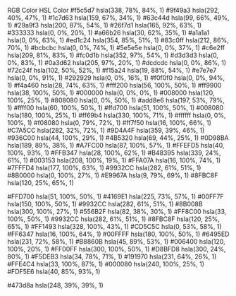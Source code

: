 RGB Color	HSL Color
#f5c5d7	hsla(338, 78%, 84%, 1)
#9f49a3	hsla(292, 40%, 47%, 1)
#1c7d63	hsla(159, 67%, 34%, 1)
#63c44d	hsla(99, 66%, 49%, 1)
#29a9f3	hsla(200, 87%, 54%, 1)
#26f7d1	hsla(165, 92%, 63%, 1)
#333333	hsla(0, 0%, 20%, 1)
#a66b26	hsla(30, 62%, 35%, 1)
#a1a1a1	hsla(0, 0%, 63%, 1)
#ed1c24	hsla(354, 85%, 51%, 1)
#83c0ff	hsla(212, 86%, 70%, 1)
#bcbcbc	hsla(0, 0%, 74%, 1)
#5e5e5e	hsla(0, 0%, 37%, 1)
#c6e2ff	hsla(209, 81%, 83%, 1)
#fc0d1b	hsla(352, 97%, 54%, 1)
#d3d3d3	hsla(0, 0%, 83%, 1)
#0a3d62	hsla(205, 97%, 20%, 1)
#dcdcdc	hsla(0, 0%, 86%, 1)
#72c24f	hsla(102, 50%, 52%, 1)
#f15a24	hsla(19, 88%, 54%, 1)
#e7e7e7	hsla(0, 0%, 91%, 1)
#292929	hsla(0, 0%, 16%, 1)
#f0f0f0	hsla(0, 0%, 94%, 1)
#f4a460	hsla(28, 74%, 63%, 1)
#fff200	hsla(56, 100%, 50%, 1)
#ff9900	hsla(38, 100%, 50%, 1)
#000000	hsla(0, 0%, 0%, 1)
#008000	hsla(120, 100%, 25%, 1)
#808080	hsla(0, 0%, 50%, 1)
#add8e6	hsla(197, 53%, 79%, 1)
#ffff00	hsla(60, 100%, 50%, 1)
#ffd700	hsla(51, 100%, 50%, 1)
#008080	hsla(180, 100%, 25%, 1)
#ff69b4	hsla(330, 100%, 71%, 1)
#ffffff	hsla(0, 0%, 100%, 1)
#f08080	hsla(0, 79%, 72%, 1)
#ff7f50	hsla(16, 100%, 66%, 1)
#C7A5CC	hsla(282, 32%, 72%, 1)
#9D4A4F	hsla(359, 39%, 46%, 1)
#936C00	hsla(44, 100%, 29%, 1)
#4B5320	hsla(69, 44%, 25%, 1)
#0D98BA	hsla(189, 89%, 38%, 1)
#A7FC00	hsla(87, 100%, 57%, 1)
#FFEFD5	hsla(40, 100%, 93%, 1)
#FFB347	hsla(28, 100%, 62%, 1)
#B48395	hsla(339, 24%, 61%, 1)
#003153	hsla(208, 100%, 19%, 1)
#FFA07A	hsla(16, 100%, 74%, 1)
#7FFFD4	hsla(177, 100%, 63%, 1)
#9932CC	hsla(282, 61%, 51%, 1)
#8B0000	hsla(0, 100%, 27%, 1)
#E9967A	hsla(9, 79%, 69%, 1)
#8FBC8F	hsla(120, 25%, 65%, 1)

#FFD700	hsla(51, 100%, 50%, 1)
#4169E1	hsla(225, 73%, 57%, 1)
#00FF7F	hsla(150, 100%, 50%, 1)
#9932CC	hsla(282, 61%, 51%, 1)
#8B008B	hsla(300, 100%, 27%, 1)
#556B2F	hsla(82, 38%, 30%, 1)
#FF8C00	hsla(33, 100%, 50%, 1)
#9932CC	hsla(282, 61%, 51%, 1)
#8FBC8F	hsla(120, 25%, 65%, 1)
#FF1493	hsla(328, 100%, 43%, 1)
#CD5C5C	hsla(0, 53%, 58%, 1)
#FF6347	hsla(16, 100%, 64%, 1)
#00FFFF	hsla(180, 100%, 50%, 1)
#6495ED	hsla(231, 72%, 58%, 1)
#B8860B	hsla(45, 89%, 53%, 1)
#006400	hsla(120, 100%, 20%, 1)
#FF00FF	hsla(300, 100%, 50%, 1)
#D8BFD8	hsla(300, 24%, 80%, 1)
#F5DEB3	hsla(34, 78%, 71%, 1)
#191970	hsla(231, 64%, 26%, 1)
#FFE4C4	hsla(33, 100%, 87%, 1)
#000080	hsla(240, 100%, 25%, 1)
#FDF5E6	hsla(40, 85%, 93%, 1)


#473d8a	hsla(248, 39%, 39%, 1)

